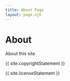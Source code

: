 ```yaml
---
title: About Page
layout: page.njk
---
```

# About

About this site

{{ site.copyrightStatement }}

{{ site.licenseStatement }}